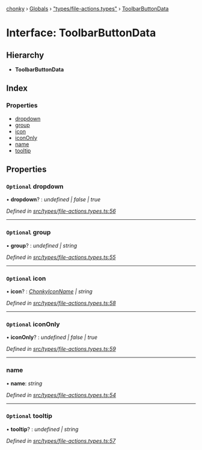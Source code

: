 [chonky](../README.md) › [Globals](../globals.md) › ["types/file-actions.types"](../modules/_types_file_actions_types_.md) › [ToolbarButtonData](_types_file_actions_types_.toolbarbuttondata.md)

# Interface: ToolbarButtonData

## Hierarchy

* **ToolbarButtonData**

## Index

### Properties

* [dropdown](_types_file_actions_types_.toolbarbuttondata.md#optional-dropdown)
* [group](_types_file_actions_types_.toolbarbuttondata.md#optional-group)
* [icon](_types_file_actions_types_.toolbarbuttondata.md#optional-icon)
* [iconOnly](_types_file_actions_types_.toolbarbuttondata.md#optional-icononly)
* [name](_types_file_actions_types_.toolbarbuttondata.md#name)
* [tooltip](_types_file_actions_types_.toolbarbuttondata.md#optional-tooltip)

## Properties

### `Optional` dropdown

• **dropdown**? : *undefined | false | true*

*Defined in [src/types/file-actions.types.ts:56](https://github.com/TimboKZ/Chonky/blob/603fef8/src/types/file-actions.types.ts#L56)*

___

### `Optional` group

• **group**? : *undefined | string*

*Defined in [src/types/file-actions.types.ts:55](https://github.com/TimboKZ/Chonky/blob/603fef8/src/types/file-actions.types.ts#L55)*

___

### `Optional` icon

• **icon**? : *[ChonkyIconName](../enums/_types_icons_types_.chonkyiconname.md) | string*

*Defined in [src/types/file-actions.types.ts:58](https://github.com/TimboKZ/Chonky/blob/603fef8/src/types/file-actions.types.ts#L58)*

___

### `Optional` iconOnly

• **iconOnly**? : *undefined | false | true*

*Defined in [src/types/file-actions.types.ts:59](https://github.com/TimboKZ/Chonky/blob/603fef8/src/types/file-actions.types.ts#L59)*

___

###  name

• **name**: *string*

*Defined in [src/types/file-actions.types.ts:54](https://github.com/TimboKZ/Chonky/blob/603fef8/src/types/file-actions.types.ts#L54)*

___

### `Optional` tooltip

• **tooltip**? : *undefined | string*

*Defined in [src/types/file-actions.types.ts:57](https://github.com/TimboKZ/Chonky/blob/603fef8/src/types/file-actions.types.ts#L57)*
